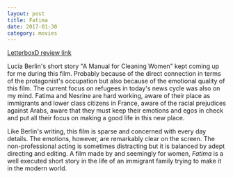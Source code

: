 ```yaml
---
layout: post
title: Fatima 
date: 2017-01-30
category: movies
---
```

 
[LetterboxD review link](http://letterboxd.com/samarthbhaskar/film/fatima-2015/)

Lucia Berlin's short story "A Manual for Cleaning Women" kept coming up for me during this film. Probably because of the direct connection in terms of the protagonist's occupation but also because of the emotional quality of this film. The current focus on refugees in today's news cycle was also on my mind. Fatima and Nesrine are hard working, aware of their place as immigrants and lower class citizens in France, aware of the racial prejudices against Arabs, aware that they must keep their emotions and egos in check and put all their focus on making a good life in this new place. 

Like Berlin's writing, this film is sparse and concerned with every day details. The emotions, however, are remarkably clear on the screen. The non-professional acting is sometimes distracting but it is balanced by adept directing and editing. A film made by and seemingly for women, <em>Fatima</em> is a well executed short story in the life of an immigrant family trying to make it in the modern world.